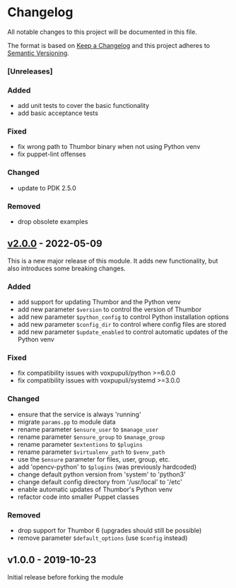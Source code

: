 # Changelog

All notable changes to this project will be documented in this file.

The format is based on [Keep a Changelog](http://keepachangelog.com/en/1.0.0/)
and this project adheres to [Semantic Versioning](http://semver.org/spec/v2.0.0.html).

### [Unreleases]

### Added
* add unit tests to cover the basic functionality
* add basic acceptance tests

### Fixed
* fix wrong path to Thumbor binary when not using Python venv
* fix puppet-lint offenses

### Changed
* update to PDK 2.5.0

### Removed
* drop obsolete examples

## [v2.0.0] - 2022-05-09
This is a new major release of this module. It adds new functionality,
but also introduces some breaking changes.

### Added
* add support for updating Thumbor and the Python venv
* add new parameter `$version` to control the version of Thumbor
* add new parameter `$python_config` to control Python installation options
* add new parameter `$config_dir` to control where config files are stored
* add new parameter `$update_enabled` to control automatic updates of the Python venv

### Fixed
* fix compatibility issues with voxpupuli/python >=6.0.0
* fix compatibility issues with voxpupuli/systemd >=3.0.0

### Changed
* ensure that the service is always 'running'
* migrate `params.pp` to module data
* rename parameter `$ensure_user` to `$manage_user`
* rename parameter `$ensure_group` to `$manage_group`
* rename parameter `$extentions` to `$plugins`
* rename parameter `$virtualenv_path` to `$venv_path`
* use the `$ensure` parameter for files, user, group, etc.
* add 'opencv-python' to `$plugins` (was previously hardcoded)
* change default python version from 'system' to 'python3'
* change default config directory from '/usr/local' to '/etc'
* enable automatic updates of Thumbor's Python venv
* refactor code into smaller Puppet classes

### Removed
* drop support for Thumbor 6 (upgrades should still be possible)
* remove parameter `$default_options` (use `$config` instead)

## v1.0.0 - 2019-10-23
Initial release before forking the module

[Unreleased]: https://github.com/markt-de/puppet-thumbor/compare/v1.0.0...HEAD
[v2.0.0]: https://github.com/markt-de/puppet-thumbor/compare/v1.0.0...v2.0.0
